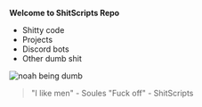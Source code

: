 **Welcome to ShitScripts Repo**
- Shitty code
- Projects
- Discord bots
- Other dumb shit

![noah being dumb](/../image/image.png)
> "I like men" - Soules
> "Fuck off" - ShitScripts
<!---
i love monkeys
--->
